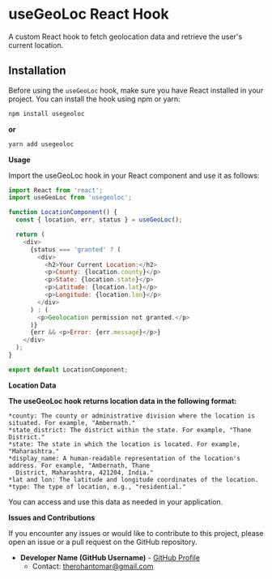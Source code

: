 # useGeoLoc React Hook

A custom React hook to fetch geolocation data and retrieve the user's current location.

## Installation

Before using the `useGeoLoc` hook, make sure you have React installed in your project. You can install the hook using npm or yarn:

```bash
npm install usegeoloc
```

__or__

```bash
yarn add usegeoloc
```

__Usage__

Import the useGeoLoc hook in your React component and use it as follows:

```javascript 
import React from 'react';
import useGeoLoc from 'usegeoloc';

function LocationComponent() {
  const { location, err, status } = useGeoLoc();

  return (
    <div>
      {status === 'granted' ? (
        <div>
          <h2>Your Current Location:</h2>
          <p>County: {location.county}</p>
          <p>State: {location.state}</p>
          <p>Latitude: {location.lat}</p>
          <p>Longitude: {location.lon}</p>
        </div>
      ) : (
        <p>Geolocation permission not granted.</p>
      )}
      {err && <p>Error: {err.message}</p>}
    </div>
  );
}

export default LocationComponent;
```

**Location Data**

**The useGeoLoc hook returns location data in the following format:**

    *county: The county or administrative division where the location is situated. For example, "Ambernath."
    *state_district: The district within the state. For example, "Thane District."
    *state: The state in which the location is located. For example, "Maharashtra."
    *display_name: A human-readable representation of the location's address. For example, "Ambernath, Thane 
      District, Maharashtra, 421204, India."
    *lat and lon: The latitude and longitude coordinates of the location.
    *type: The type of location, e.g., "residential."

You can access and use this data as needed in your application.


**Issues and Contributions**

If you encounter any issues or would like to contribute to this project, please open an issue or a pull request on the GitHub repository.


- **Developer Name (GitHub Username)** - [GitHub Profile](https://github.com/therohantomar)
  - Contact: therohantomar@gmail.com